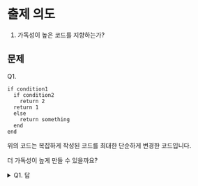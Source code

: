 # 출제 의도
1. 가독성이 높은 코드를 지향하는가?
## 문제
Q1.
```
if condition1
  if condition2
    return 2
  return 1
  else
    return something
  end
end
```
위의 코드는 복잡하게 작성된 코드를 최대한 단순하게 변경한 코드입니다.

더 가독성이 높게 만들 수 있을까요?
<details><summary>Q1. 답</summary>
<pre>
명확한 답은 아니지만 통상적으로 많이 사용하는 방법은 guard code 를 상단에 배치하는 방법입니다.
일단 코드는 conditino(N) 일 때, `return n` 을 하기 때문에

return 1 if condition1
return 2 if condition2
를 해주면 하단의 코드는
return something 만 존재하면 되기 때문에 간단해집니다.
</pre>
</details>
